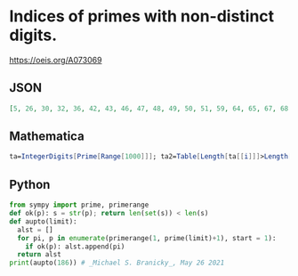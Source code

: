 # Indices of primes with non\-distinct digits\.
https://oeis.org/A073069
## JSON
```JSON
[5, 26, 30, 32, 36, 42, 43, 46, 47, 48, 49, 50, 51, 59, 64, 65, 67, 68, 71, 74, 76, 84, 86, 87, 95, 102, 106, 109, 121, 123, 129, 130, 134, 137, 138, 139, 141, 151, 152, 153, 154, 156, 157, 158, 165, 167, 168, 169, 170, 171, 172, 173, 174, 177, 178, 182, 185, 186]
```
## Mathematica
```Mathematica
ta=IntegerDigits[Prime[Range[1000]]]; ta2=Table[Length[ta[[i]]]>Length[Union[ta[[i]]]], {i, 1000}]; Flatten[Position[ta2, True]]
```
## Python
```Python
from sympy import prime, primerange
def ok(p): s = str(p); return len(set(s)) < len(s)
def aupto(limit):
  alst = []
  for pi, p in enumerate(primerange(1, prime(limit)+1), start = 1):
    if ok(p): alst.append(pi)
  return alst
print(aupto(186)) # _Michael S. Branicky_, May 26 2021
```
